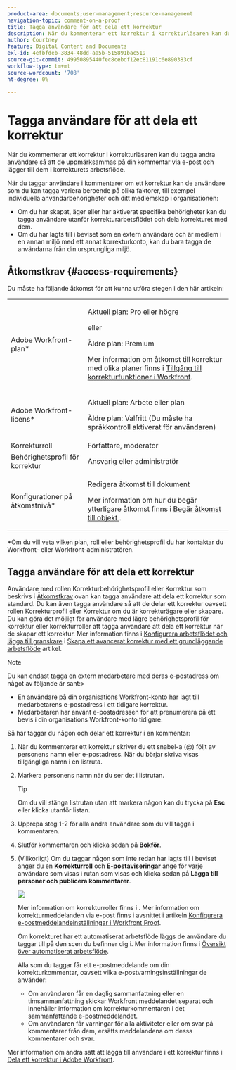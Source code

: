 ```yaml
---
product-area: documents;user-management;resource-management
navigation-topic: comment-on-a-proof
title: Tagga användare för att dela ett korrektur
description: När du kommenterar ett korrektur i korrekturläsaren kan du tagga andra användare så att de uppmärksammas på din kommentar via e-post och lägger till dem i korrekturets arbetsflöde.
author: Courtney
feature: Digital Content and Documents
exl-id: 4efbfdeb-3834-48dd-aa5b-515891bac519
source-git-commit: 49950895440fec8cebdf12ec81191c6e890383cf
workflow-type: tm+mt
source-wordcount: '708'
ht-degree: 0%

---
```


# Tagga användare för att dela ett korrektur

När du kommenterar ett korrektur i korrekturläsaren kan du tagga andra användare så att de uppmärksammas på din kommentar via e-post och lägger till dem i korrekturets arbetsflöde.

När du taggar användare i kommentarer om ett korrektur kan de användare som du kan tagga variera beroende på olika faktorer, till exempel individuella användarbehörigheter och ditt medlemskap i organisationen:

* Om du har skapat, äger eller har aktiverat specifika behörigheter kan du tagga användare utanför korrekturarbetsflödet och dela korrekturet med dem.
* Om du har lagts till i beviset som en extern användare och är medlem i en annan miljö med ett annat korrekturkonto, kan du bara tagga de användarna från din ursprungliga miljö. <!--For more information, see [Proofing collaboration limitations with people outside of your organization](../../../../review-and-approve-work/proofing/tips-tricks-and-troubleshooting/collaboration-with-members-outside-of-your-organization.md)-->

## Åtkomstkrav {#access-requirements}

Du måste ha följande åtkomst för att kunna utföra stegen i den här artikeln:

<table style="table-layout:auto"> 
 <col> 
 <col> 
 <tbody> 
  <tr> 
   <td role="rowheader">Adobe Workfront-plan*</td> 
   <td> <p>Aktuell plan: Pro eller högre</p> <p>eller</p> <p>Äldre plan: Premium</p> <p>Mer information om åtkomst till korrektur med olika planer finns i <a href="/help/quicksilver/administration-and-setup/manage-workfront/configure-proofing/access-to-proofing-functionality.md" class="MCXref xref">Tillgång till korrekturfunktioner i Workfront</a>.</p> </td> 
  </tr> 
  <tr> 
   <td role="rowheader">Adobe Workfront-licens*</td> 
   <td> <p>Aktuell plan: Arbete eller plan</p> <p>Äldre plan: Valfritt (Du måste ha språkkontroll aktiverat för användaren)</p> </td> 
  </tr> 
  <tr data-mc-conditions=""> 
   <td role="rowheader">Korrekturroll</td> 
   <td>Författare, moderator</td> 
  </tr> 
  <tr data-mc-conditions=""> 
   <td role="rowheader">Behörighetsprofil för korrektur </td> 
   <td>Ansvarig eller administratör</td> 
  </tr> 
  <tr data-mc-conditions=""> 
   <td role="rowheader">Konfigurationer på åtkomstnivå*</td> 
   <td> <p>Redigera åtkomst till dokument</p> <p>Mer information om hur du begär ytterligare åtkomst finns i <a href="../../../../workfront-basics/grant-and-request-access-to-objects/request-access.md" class="MCXref xref">Begär åtkomst till objekt </a>.</p> </td> 
  </tr> 
 </tbody> 
</table>

&#42;Om du vill veta vilken plan, roll eller behörighetsprofil du har kontaktar du Workfront- eller Workfront-administratören.

## Tagga användare för att dela ett korrektur

Användare med rollen Korrekturbehörighetsprofil eller Korrektur som beskrivs i [Åtkomstkrav](#access-requirements) ovan kan tagga användare att dela ett korrektur som standard. Du kan även tagga användare så att de delar ett korrektur oavsett rollen Korrekturprofil eller Korrektur om du är korrekturägare eller skapare. Du kan göra det möjligt för användare med lägre behörighetsprofil för korrektur eller korrekturroller att tagga användare att dela ett korrektur när de skapar ett korrektur. Mer information finns i [Konfigurera arbetsflödet och lägga till granskare](../../../../review-and-approve-work/proofing/creating-proofs-within-workfront/configure-basic-proof-workflow.md#configur) i [Skapa ett avancerat korrektur med ett grundläggande arbetsflöde](../../../../review-and-approve-work/proofing/creating-proofs-within-workfront/configure-basic-proof-workflow.md) artikel.

>[!NOTE]
>
>Du kan endast tagga en extern medarbetare med deras e-postadress om något av följande är sant:>
>* En användare på din organisations Workfront-konto har lagt till medarbetarens e-postadress i ett tidigare korrektur.
>* Medarbetaren har använt e-postadressen för att prenumerera på ett bevis i din organisations Workfront-konto tidigare.
>


Så här taggar du någon och delar ett korrektur i en kommentar:

1. När du kommenterar ett korrektur skriver du ett snabel-a (@) följt av personens namn eller e-postadress. När du börjar skriva visas tillgängliga namn i en listruta.
1. Markera personens namn när du ser det i listrutan.

   >[!TIP]
   >
   >Om du vill stänga listrutan utan att markera någon kan du trycka på **Esc** eller klicka utanför listan.

1. Upprepa steg 1-2 för alla andra användare som du vill tagga i kommentaren.
1. Slutför kommentaren och klicka sedan på **Bokför**.
1. (Villkorligt) Om du taggar någon som inte redan har lagts till i beviset anger du en **Korrekturroll** och **E-postaviseringar** ange för varje användare som visas i rutan som visas och klicka sedan på **Lägga till personer och publicera kommentarer**.

   ![](assets/add-people-to-proof-350x220.png)

   Mer information om korrekturroller finns i . Mer information om korrekturmeddelanden via e-post finns i avsnittet i artikeln [Konfigurera e-postmeddelandeinställningar i Workfront Proof](../../../../workfront-proof/wp-emailsntfctns/email-alerts/config-email-notification-settings-wp.md).

   Om korrekturet har ett automatiserat arbetsflöde läggs de användare du taggar till på den scen du befinner dig i. Mer information finns i [Översikt över automatiserat arbetsflöde](../../../../review-and-approve-work/proofing/proofing-overview/automated-workflow.md).

   Alla som du taggar får ett e-postmeddelande om din korrekturkommentar, oavsett vilka e-postvarningsinställningar de använder:

   * Om användaren får en daglig sammanfattning eller en timsammanfattning skickar Workfront meddelandet separat och innehåller information om korrekturkommentaren i det sammanfattande e-postmeddelandet.
   * Om användaren får varningar för alla aktiviteter eller om svar på kommentarer från dem, ersätts meddelandena om dessa kommentarer och svar.

Mer information om andra sätt att lägga till användare i ett korrektur finns i [Dela ett korrektur i Adobe Workfront](../../../../review-and-approve-work/proofing/managing-proofs-within-workfront/share-a-proof-in-workfront.md).

